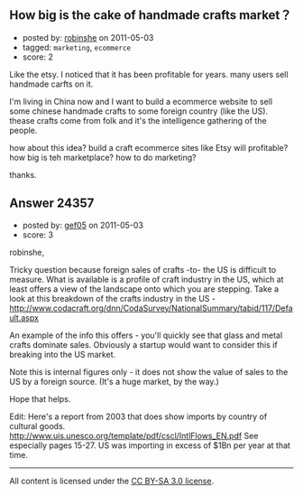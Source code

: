 ## How big is the cake of handmade crafts market？

- posted by: [robinshe](https://stackexchange.com/users/-1/3105-robinshe) on 2011-05-03
- tagged: `marketing`, `ecommerce`
- score: 2

Like the etsy. I noticed that it has been profitable for years. many users sell handmade carfts on it.


I'm living in China now and I want to build a ecommerce website to sell some chinese handmade crafts to some foreign country (like the US). thease crafts come from folk and it's the intelligence gathering of the people.

how about this idea?  build a craft ecommerce sites like Etsy will profitable? how big is teh marketplace? how to do marketing?

thanks.








## Answer 24357

- posted by: [gef05](https://stackexchange.com/users/-1/10298-gef05) on 2011-05-03
- score: 3

robinshe,

Tricky question because foreign sales of crafts -to- the US is difficult to measure. What is available is a profile of craft industry in the US, which at least offers a view of the landscape onto which you are stepping. Take a look at this breakdown of the crafts industry in the US - http://www.codacraft.org/dnn/CodaSurvey/NationalSummary/tabid/117/Default.aspx 

An example of the info this offers - you'll quickly see that glass and metal crafts dominate sales. Obviously a startup would want to consider this if breaking into the US market.

Note this is internal figures only - it does not show the value of sales to the US by a foreign source. (It's a huge market, by the way.)

Hope that helps.

Edit: Here's a report from 2003 that does show imports by country of cultural goods. http://www.uis.unesco.org/template/pdf/cscl/IntlFlows_EN.pdf See especially pages 15-27. US was importing in excess of $1Bn per year at that time.



---

All content is licensed under the [CC BY-SA 3.0 license](https://creativecommons.org/licenses/by-sa/3.0/).

